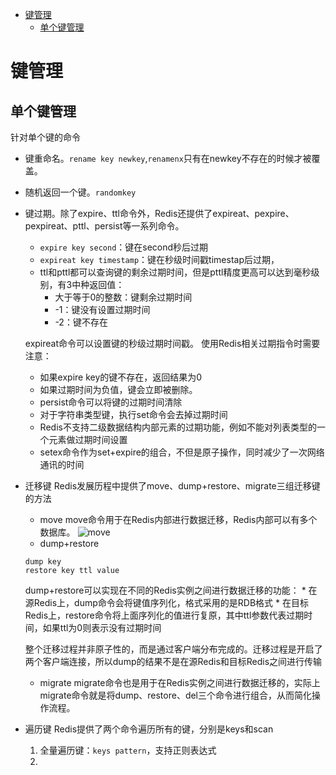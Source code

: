 <!-- TOC -->

- [键管理](#%e9%94%ae%e7%ae%a1%e7%90%86)
  - [单个键管理](#%e5%8d%95%e4%b8%aa%e9%94%ae%e7%ae%a1%e7%90%86)

<!-- /TOC -->
#  键管理
##  单个键管理
针对单个键的命令
*  键重命名。`rename key newkey`,`renamenx`只有在newkey不存在的时候才被覆盖。
*  随机返回一个键。`randomkey`
*  键过期。除了expire、ttl命令外，Redis还提供了expireat、pexpire、pexpireat、pttl、persist等一系列命令。
    *  `expire key second`：键在second秒后过期
    *  `expireat key timestamp`：键在秒级时间戳timestap后过期，
    *  ttl和pttl都可以查询键的剩余过期时间，但是pttl精度更高可以达到毫秒级别，有3中种返回值：
        *  大于等于0的整数：键剩余过期时间
        *  -1：键没有设置过期时间
        *  -2：键不存在
    
    expireat命令可以设置键的秒级过期时间戳。
使用Redis相关过期指令时需要注意：
    *  如果expire key的键不存在，返回结果为0
    *  如果过期时间为负值，键会立即被删除。
    *  persist命令可以将键的过期时间清除
    *  对于字符串类型键，执行set命令会去掉过期时间
    *  Redis不支持二级数据结构内部元素的过期功能，例如不能对列表类型的一个元素做过期时间设置
    *  setex命令作为set+expire的组合，不但是原子操作，同时减少了一次网络通讯的时间

*  迁移键
Redis发展历程中提供了move、dump+restore、migrate三组迁移键的方法
    *  move
    move命令用于在Redis内部进行数据迁移，Redis内部可以有多个数据库。
    ![move](https://i.loli.net/2020/03/26/UM75dlfIPcEWY8H.png)
    *  dump+restore
    ```
    dump key
    restore key ttl value
    ```
    dump+restore可以实现在不同的Redis实例之间进行数据迁移的功能：
        *  在源Redis上，dump命令会将键值序列化，格式采用的是RDB格式
        *  在目标Redis上，restore命令将上面序列化的值进行复原，其中ttl参数代表过期时间，如果ttl为0则表示没有过期时间
    
    整个迁移过程并非原子性的，而是通过客户端分布完成的。迁移过程是开启了两个客户端连接，所以dump的结果不是在源Redis和目标Redis之间进行传输
    *  migrate
    migrate命令也是用于在Redis实例之间进行数据迁移的，实际上migrate命令就是将dump、restore、del三个命令进行组合，从而简化操作流程。
*  遍历键
Redis提供了两个命令遍历所有的键，分别是keys和scan
    1.  全量遍历键：`keys pattern`，支持正则表达式
    2.  